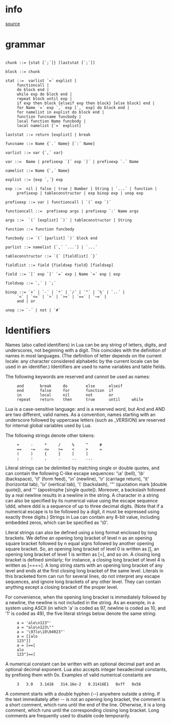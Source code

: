 # info

[source](https://www.lua.org/manual/5.1/manual.html)

# grammar

```ebnf

chunk ::= {stat [`;´]} [laststat [`;´]]

block ::= chunk

stat ::=  varlist `=´ explist |
     functioncall |
     do block end |
     while exp do block end |
     repeat block until exp |
     if exp then block {elseif exp then block} [else block] end |
     for Name `=´ exp `,´ exp [`,´ exp] do block end |
     for namelist in explist do block end |
     function funcname funcbody |
     local function Name funcbody |
     local namelist [`=´ explist]

laststat ::= return [explist] | break

funcname ::= Name {`.´ Name} [`:´ Name]

varlist ::= var {`,´ var}

var ::=  Name | prefixexp `[´ exp `]´ | prefixexp `.´ Name

namelist ::= Name {`,´ Name}

explist ::= {exp `,´} exp

exp ::=  nil | false | true | Number | String | `...´ | function |
     prefixexp | tableconstructor | exp binop exp | unop exp

prefixexp ::= var | functioncall | `(´ exp `)´

functioncall ::=  prefixexp args | prefixexp `:´ Name args

args ::=  `(´ [explist] `)´ | tableconstructor | String

function ::= function funcbody

funcbody ::= `(´ [parlist] `)´ block end

parlist ::= namelist [`,´ `...´] | `...´

tableconstructor ::= `{´ [fieldlist] `}´

fieldlist ::= field {fieldsep field} [fieldsep]

field ::= `[´ exp `]´ `=´ exp | Name `=´ exp | exp

fieldsep ::= `,´ | `;´

binop ::= `+´ | `-´ | `*´ | `/´ | `^´ | `%´ | `..´ |
     `<´ | `<=´ | `>´ | `>=´ | `==´ | `~=´ |
     and | or

unop ::= `-´ | not | `#´

```

# Identifiers

Names (also called identifiers) in Lua can be any string of
letters, digits, and underscores, not beginning with a
digit. This coincides with the definition of names in most
languages. (The definition of letter depends on the current
locale: any character considered alphabetic by the current
locale can be used in an identifier.) Identifiers are used
to name variables and table fields.

The following keywords are reserved and cannot be used as names:

```
     and       break     do        else      elseif
     end       false     for       function  if
     in        local     nil       not       or
     repeat    return    then      true      until     while
```

Lua is a case-sensitive language: and is a reserved word,
but And and AND are two different, valid names. As a
convention, names starting with an underscore followed by
uppercase letters (such as \_VERSION) are reserved for
internal global variables used by Lua.

The following strings denote other tokens:

```
     +     -     *     /     %     ^     #
     ==    ~=    <=    >=    <     >     =
     (     )     {     }     [     ]
     ;     :     ,     .     ..    ...
```

Literal strings can be delimited by matching single or
double quotes, and can contain the following C-like escape
sequences: '\a' (bell), '\b' (backspace), '\f' (form feed),
'\n' (newline), '\r' (carriage return), '\t' (horizontal
tab), '\v' (vertical tab), '\\' (backslash), '\"'
(quotation mark [double quote]), and '\'' (apostrophe
[single quote]). Moreover, a backslash followed by a real
newline results in a newline in the string. A character in
a string can also be specified by its numerical value using
the escape sequence \ddd, where ddd is a sequence of up to
three decimal digits. (Note that if a numerical escape is
to be followed by a digit, it must be expressed using
exactly three digits.) Strings in Lua can contain any 8-bit
value, including embedded zeros, which can be specified as
'\0'.

Literal strings can also be defined using a long format
enclosed by long brackets. We define an opening long
bracket of level n as an opening square bracket followed by
n equal signs followed by another opening square bracket.
So, an opening long bracket of level 0 is written as [[, an
opening long bracket of level 1 is written as [=[, and so
on. A closing long bracket is defined similarly; for
instance, a closing long bracket of level 4 is written as
]====]. A long string starts with an opening long bracket
of any level and ends at the first closing long bracket of
the same level. Literals in this bracketed form can run for
several lines, do not interpret any escape sequences, and
ignore long brackets of any other level. They can contain
anything except a closing bracket of the proper level.

For convenience, when the opening long bracket is
immediately followed by a newline, the newline is not
included in the string. As an example, in a system using
ASCII (in which 'a' is coded as 97, newline is coded as 10,
and '1' is coded as 49), the five literal strings below
denote the same string:

```
     a = 'alo\n123"'
     a = "alo\n123\""
     a = '\97lo\10\04923"'
     a = [[alo
     123"]]
     a = [==[
     alo
     123"]==]
```

A numerical constant can be written with an optional
decimal part and an optional decimal exponent. Lua also
accepts integer hexadecimal constants, by prefixing them
with 0x. Examples of valid numerical constants are

```
     3   3.0   3.1416   314.16e-2   0.31416E1   0xff   0x56
```

A comment starts with a double hyphen (--) anywhere outside
a string. If the text immediately after -- is not an
opening long bracket, the comment is a short comment, which
runs until the end of the line. Otherwise, it is a long
comment, which runs until the corresponding closing long
bracket. Long comments are frequently used to disable code
temporarily.
